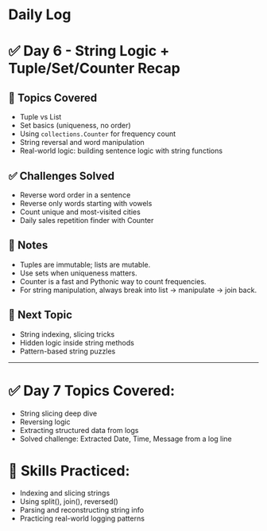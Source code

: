 # Daily Log

# ✅ Day 6 - String Logic + Tuple/Set/Counter Recap

## 🧠 Topics Covered
- Tuple vs List
- Set basics (uniqueness, no order)
- Using `collections.Counter` for frequency count
- String reversal and word manipulation
- Real-world logic: building sentence logic with string functions

## ✅ Challenges Solved
- Reverse word order in a sentence
- Reverse only words starting with vowels
- Count unique and most-visited cities
- Daily sales repetition finder with Counter

## 📌 Notes
- Tuples are immutable; lists are mutable.
- Use sets when uniqueness matters.
- Counter is a fast and Pythonic way to count frequencies.
- For string manipulation, always break into list → manipulate → join back.

## 📍 Next Topic
- String indexing, slicing tricks
- Hidden logic inside string methods
- Pattern-based string puzzles

---

# ✅ Day 7 Topics Covered:
- String slicing deep dive
- Reversing logic
- Extracting structured data from logs
- Solved challenge: Extracted Date, Time, Message from a log line

# 🧠 Skills Practiced:
- Indexing and slicing strings
- Using split(), join(), reversed()
- Parsing and reconstructing string info
- Practicing real-world logging patterns
